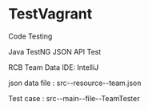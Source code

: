# TestVagrant
Code Testing

Java
TestNG
JSON
API Test


RCB Team Data
IDE: IntelliJ
 
json data file : src--resource--team.json


Test case : src--main--file--TeamTester

